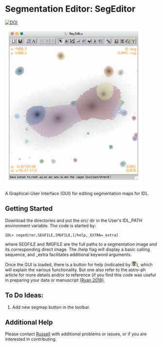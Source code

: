 # Segmentation Editor: SegEditor

[![DOI](https://zenodo.org/badge/143894312.svg)](https://zenodo.org/badge/latestdoi/143894312)




![SegEditor](etc/help/segeditor.png)

A Graphical-User Interface (GUI) for editing segmentation maps for IDL.

## Getting Started

Download the directories and put the src/ dir in the User's IDL_PATH environment variable.  The code is started by:

```
IDL> segeditor,SEGFILE,IMGFILE,[/help,_EXTRA=_extra]
```

where SEGFILE and IMGFILE are the full paths to a segmentation image and its corresponding direct image.  The /help flag will display a basic calling sequence, and _extra facilitates additional keyword arguments.


Once the GUI is loaded, there is a button for help (indicated by ![help](etc/bitmaps/help.bmp)), which will explain the various functionality.  But one also refer to the astro-ph article for more details and/or to reference (if you find this code was useful in preparing your data or manuscript [(Ryan 2018)](http://adsabs.harvard.edu/abs/2018arXiv180804378R).

## To Do Ideas:
1. Add new segmap button in the toolbar.



## Additional Help
Please contact <a href="mailto:rryan@stsci.edu?subject=SegEditor GitHub">Russell</a> with additional problems or issues, or if you are interested in contributing.


